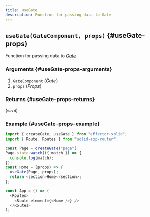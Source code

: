 ```yaml
---
title: useGate
description: Function for passing data to Gate
---
```


## `useGate(GateComponent, props)` {#useGate-props}

Function for passing data to [_Gate_](/en/api/effector-solid/Gate)

### Arguments {#useGate-props-arguments}

1. `GateComponent` (_Gate_)
2. `props` (_Props_)

### Returns {#useGate-props-returns}

(_`void`_)

### Example {#useGate-props-example}

```js
import { createGate, useGate } from "effector-solid";
import { Route, Routes } from "solid-app-router";

const Page = createGate("page");
Page.state.watch(({ match }) => {
  console.log(match);
});
const Home = (props) => {
  useGate(Page, props);
  return <section>Home</section>;
};

const App = () => (
  <Routes>
    <Route element={<Home />} />
  </Routes>
);
```
